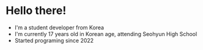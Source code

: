 # Hello there!
- I'm a student developer from Korea
- I'm currently 17 years old in Korean age, attending Seohyun High School
- Started programing since 2022

